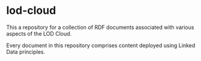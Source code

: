 # lod-cloud

This a repository for a collection of RDF documents associated with various aspects of the LOD Cloud.

Every document in this repository comprises content deployed using Linked Data principles. 
